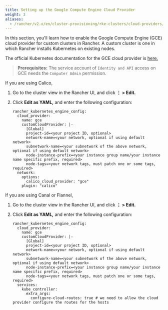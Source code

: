 ```yaml
---
title: Setting up the Google Compute Engine Cloud Provider
weight: 3
aliases:
  - /rancher/v2.x/en/cluster-provisioning/rke-clusters/cloud-providers/gce/
---
```


In this section, you'll learn how to enable the Google Compute Engine (GCE) cloud provider for custom clusters in Rancher. A custom cluster is one in which Rancher installs Kubernetes on existing nodes.

The official Kubernetes documentation for the GCE cloud provider is [here.](https://kubernetes.io/docs/concepts/cluster-administration/cloud-providers/#gce)

> **Prerequisites:** The service account of `Identity and API` access on GCE needs the `Computer Admin` permission. 

If you are using Calico,

1. Go to the cluster view in the Rancher UI, and click **&#8942; > Edit.**
1. Click **Edit as YAML,** and enter the following configuration:

    ```
    rancher_kubernetes_engine_config:
      cloud_provider:
        name: gce
        customCloudProvider: |- 
          [Global]
          project-id=<your project ID, optional>
          network-name=<your network, optional if using default network>
          subnetwork-name=<your subnetwork of the above network, optional if using default network>
          node-instance-prefix=<your instance group name/your instance name specific prefix, required>
          node-tags=<your network tags, must patch one or some tags, required>
      network:
        options: 
          calico_cloud_provider: "gce"
        plugin: "calico"
    ```

If you are using Canal or Flannel,

1. Go to the cluster view in the Rancher UI, and click **&#8942; > Edit.**
1. Click **Edit as YAML,** and enter the following configuration:

    ```
    rancher_kubernetes_engine_config:
      cloud_provider: 
        name: gce
        customCloudProvider: |- 
          [Global]
          project-id=<your project ID, optional>
          network-name=<your network, optional if using default network>
          subnetwork-name=<your subnetwork of the above network, optional if using default network>
          node-instance-prefix=<your instance group name/your instance name specific prefix, required>
          node-tags=<your network tags, must patch one or some tags, required>
      services: 
        kube_controller: 
          extra_args:
            configure-cloud-routes: true # we need to allow the cloud provider configure the routes for the hosts
    ```